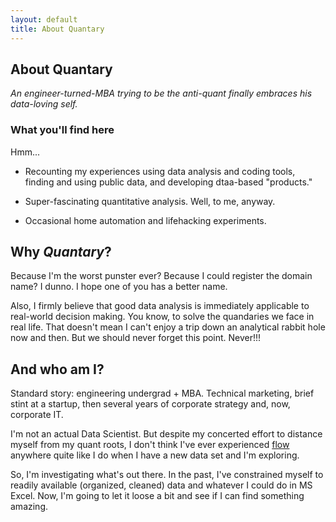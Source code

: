 ```yaml
---
layout: default
title: About Quantary
---
```


## About Quantary
*An engineer-turned-MBA trying to be the anti-quant finally embraces his data-loving self.*


### What you'll find here
Hmm...

* Recounting my experiences using data analysis and coding tools, finding and using public data, and developing dtaa-based "products."

* Super-fascinating quantitative analysis.  Well, to me, anyway.  

* Occasional home automation and lifehacking experiments.

## Why *Quantary*?
Because I'm the worst punster ever?  Because I could register the domain name?  I dunno.  I hope one of you has a better name.

Also, I firmly believe that good data analysis is immediately applicable to real-world decision making.  You know, to solve the quandaries we face in real life.  That doesn't mean I can't enjoy a trip down an analytical rabbit hole now and then.  But we should never forget this point.  Never!!!

## And who am I?
Standard story: engineering undergrad + MBA.  Technical marketing, brief stint at a startup, then several years of corporate strategy and, now, corporate IT.  

I'm not an actual Data Scientist.  But despite my concerted effort to distance myself from my quant roots, I don't think I've ever experienced [flow](http://en.wikipedia.org/wiki/Flow_(psychology%29)) anywhere quite like I do when I have a new data set and I'm exploring.

So, I'm investigating what's out there.  In the past, I've constrained myself to readily available (organized, cleaned) data and whatever I could do in MS Excel.  Now, I'm going to let it loose a bit and see if I can find something amazing. 